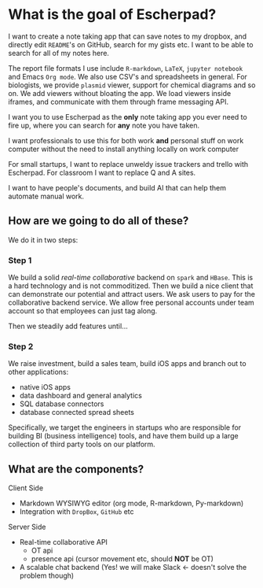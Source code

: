 # What is the goal of Escherpad?

I want to create a note taking app that can save notes to my dropbox, and 
directly edit `README`'s on GitHub, search for my gists etc. I want to be
able to search for all of my notes here.

The report file formats I use include `R-markdown`, `LaTeX`, `jupyter notebook` 
and Emacs `Org mode`. We also use CSV's and spreadsheets in general. For 
biologists, we provide `plasmid` viewer, support for chemical diagrams and so
on. We add viewers without bloating the app. We load viewers inside iframes,
and communicate with them through frame messaging API.

I want you to use Escherpad as the **only** note taking app you ever need to 
fire up, where you can search for **any** note you have taken.

I want professionals to use this for both work **and** personal stuff on work
computer without the need to install anything locally on work computer

For small startups, I want to replace unweldy issue trackers and trello with
Escherpad. For classroom I want to replace Q and A sites.

I want to have people's documents, and build AI that can help them automate
manual work.

## How are we going to do all of these?

We do it in two steps:

### Step 1

We build a solid *real-time collaborative* backend on `spark` and `HBase`. This
is a hard technology and is not commoditized. Then we build a nice client that 
can demonstrate our potential and attract users. We ask users to pay for
the collaborative backend service. We allow free personal accounts under team 
account so that employees can just tag along.

Then we steadily add features until...

### Step 2
We raise investment, build a sales team, build iOS apps and branch out to other
applications:
- native iOS apps
- data dashboard and general analytics
- SQL database connectors
- database connected spread sheets

Specifically, we target the engineers in startups who are responsible for 
building BI (business intelligence) tools, and have them build up a large
collection of third party tools on our platform.

## What are the components?

Client Side
- Markdown WYSIWYG editor (org mode, R-markdown, Py-markdown)
- Integration with `DropBox`, `GitHub` etc

Server Side
- Real-time collaborative API
    - OT api
    - presence api (cursor movement etc, should **NOT** be OT)
- A scalable chat backend (Yes! we will make Slack <- doesn't solve the problem 
though)